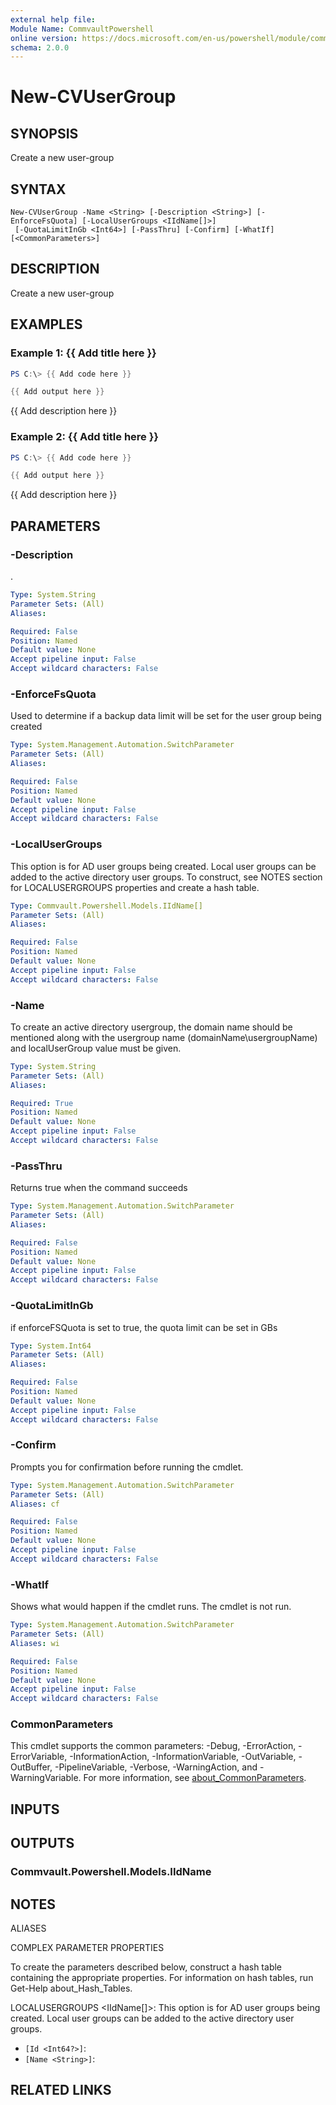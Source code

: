 ```yaml
---
external help file:
Module Name: CommvaultPowershell
online version: https://docs.microsoft.com/en-us/powershell/module/commvaultpowershell/new-cvusergroup
schema: 2.0.0
---
```


# New-CVUserGroup

## SYNOPSIS
Create a new user-group

## SYNTAX

```
New-CVUserGroup -Name <String> [-Description <String>] [-EnforceFsQuota] [-LocalUserGroups <IIdName[]>]
 [-QuotaLimitInGb <Int64>] [-PassThru] [-Confirm] [-WhatIf] [<CommonParameters>]
```

## DESCRIPTION
Create a new user-group

## EXAMPLES

### Example 1: {{ Add title here }}
```powershell
PS C:\> {{ Add code here }}

{{ Add output here }}
```

{{ Add description here }}

### Example 2: {{ Add title here }}
```powershell
PS C:\> {{ Add code here }}

{{ Add output here }}
```

{{ Add description here }}

## PARAMETERS

### -Description
.

```yaml
Type: System.String
Parameter Sets: (All)
Aliases:

Required: False
Position: Named
Default value: None
Accept pipeline input: False
Accept wildcard characters: False
```

### -EnforceFsQuota
Used to determine if a backup data limit will be set for the user group being created

```yaml
Type: System.Management.Automation.SwitchParameter
Parameter Sets: (All)
Aliases:

Required: False
Position: Named
Default value: None
Accept pipeline input: False
Accept wildcard characters: False
```

### -LocalUserGroups
This option is for AD user groups being created.
Local user groups can be added to the active directory user groups.
To construct, see NOTES section for LOCALUSERGROUPS properties and create a hash table.

```yaml
Type: Commvault.Powershell.Models.IIdName[]
Parameter Sets: (All)
Aliases:

Required: False
Position: Named
Default value: None
Accept pipeline input: False
Accept wildcard characters: False
```

### -Name
To create an active directory usergroup, the domain name should be mentioned along with the usergroup name (domainName\\usergroupName) and localUserGroup value must be given.

```yaml
Type: System.String
Parameter Sets: (All)
Aliases:

Required: True
Position: Named
Default value: None
Accept pipeline input: False
Accept wildcard characters: False
```

### -PassThru
Returns true when the command succeeds

```yaml
Type: System.Management.Automation.SwitchParameter
Parameter Sets: (All)
Aliases:

Required: False
Position: Named
Default value: None
Accept pipeline input: False
Accept wildcard characters: False
```

### -QuotaLimitInGb
if enforceFSQuota is set to true, the quota limit can be set in GBs

```yaml
Type: System.Int64
Parameter Sets: (All)
Aliases:

Required: False
Position: Named
Default value: None
Accept pipeline input: False
Accept wildcard characters: False
```

### -Confirm
Prompts you for confirmation before running the cmdlet.

```yaml
Type: System.Management.Automation.SwitchParameter
Parameter Sets: (All)
Aliases: cf

Required: False
Position: Named
Default value: None
Accept pipeline input: False
Accept wildcard characters: False
```

### -WhatIf
Shows what would happen if the cmdlet runs.
The cmdlet is not run.

```yaml
Type: System.Management.Automation.SwitchParameter
Parameter Sets: (All)
Aliases: wi

Required: False
Position: Named
Default value: None
Accept pipeline input: False
Accept wildcard characters: False
```

### CommonParameters
This cmdlet supports the common parameters: -Debug, -ErrorAction, -ErrorVariable, -InformationAction, -InformationVariable, -OutVariable, -OutBuffer, -PipelineVariable, -Verbose, -WarningAction, and -WarningVariable. For more information, see [about_CommonParameters](http://go.microsoft.com/fwlink/?LinkID=113216).

## INPUTS

## OUTPUTS

### Commvault.Powershell.Models.IIdName

## NOTES

ALIASES

COMPLEX PARAMETER PROPERTIES

To create the parameters described below, construct a hash table containing the appropriate properties. For information on hash tables, run Get-Help about_Hash_Tables.


LOCALUSERGROUPS <IIdName[]>: This option is for AD user groups being created. Local user groups can be added to the active directory user groups.
  - `[Id <Int64?>]`: 
  - `[Name <String>]`: 

## RELATED LINKS

